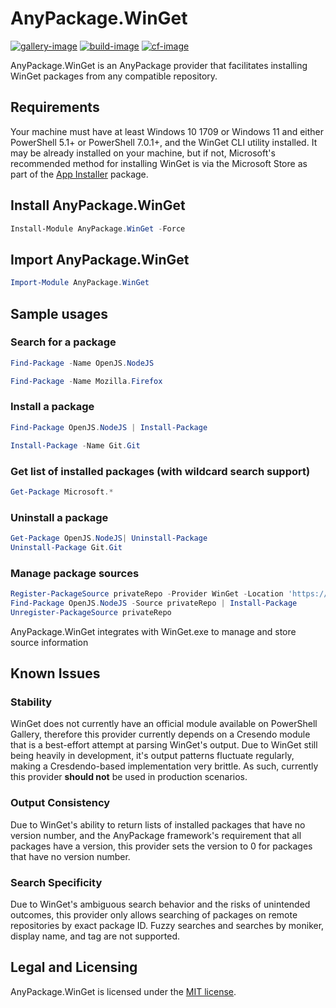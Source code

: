 # AnyPackage.WinGet

[![gallery-image]][gallery-site]
[![build-image]][build-site]
[![cf-image]][cf-site]

[gallery-image]: https://img.shields.io/powershellgallery/dt/AnyPackage.WinGet
[build-image]: https://img.shields.io/github/actions/workflow/status/anypackage/winget/ci.yml
[cf-image]: https://img.shields.io/codefactor/grade/github/anypackage/winget
[gallery-site]: https://www.powershellgallery.com/packages/AnyPackage.WinGet
[build-site]: https://github.com/anypackage/winget/actions/workflows/ci.yml
[cf-site]: https://www.codefactor.io/repository/github/anypackage/winget


AnyPackage.WinGet is an AnyPackage provider that facilitates installing WinGet packages from any compatible repository.

## Requirements

Your machine must have at least Windows 10 1709 or Windows 11 and either PowerShell 5.1+ or PowerShell 7.0.1+, and the WinGet CLI utility installed. It may be already installed on your machine, but if not, Microsoft's recommended method for installing WinGet is via the Microsoft Store as part of the [App Installer](https://www.microsoft.com/en-us/p/app-installer/9nblggh4nns1?activetab=pivot:overviewtab) package.

## Install AnyPackage.WinGet

```PowerShell
Install-Module AnyPackage.WinGet -Force
```

## Import AnyPackage.WinGet

```PowerShell
Import-Module AnyPackage.WinGet
```

## Sample usages

### Search for a package

```PowerShell
Find-Package -Name OpenJS.NodeJS

Find-Package -Name Mozilla.Firefox
```

### Install a package

```PowerShell
Find-Package OpenJS.NodeJS | Install-Package

Install-Package -Name Git.Git
```

### Get list of installed packages (with wildcard search support)

```PowerShell
Get-Package Microsoft.*
```

### Uninstall a package

```PowerShell
Get-Package OpenJS.NodeJS| Uninstall-Package
Uninstall-Package Git.Git
```

### Manage package sources

```PowerShell
Register-PackageSource privateRepo -Provider WinGet -Location 'https://somewhere/out/there/cache'
Find-Package OpenJS.NodeJS -Source privateRepo | Install-Package
Unregister-PackageSource privateRepo
```

AnyPackage.WinGet integrates with WinGet.exe to manage and store source information

## Known Issues

### Stability

WinGet does not currently have an official module available on PowerShell Gallery, therefore this provider currently depends on a  Cresendo module that is a best-effort attempt at parsing WinGet's output. Due to WinGet still being heavily in development, it's output patterns fluctuate regularly, making a Cresdendo-based implementation very brittle. As such, currently this provider **should not** be used in production scenarios. 

### Output Consistency

Due to WinGet's ability to return lists of installed packages that have no version number, and the AnyPackage framework's requirement that all packages have a version, this provider sets the version to 0 for packages that have no version number.

### Search Specificity

Due to WinGet's ambiguous search behavior and the risks of unintended outcomes, this provider only allows searching of packages on remote repositories by exact package ID. Fuzzy searches and searches by moniker, display name, and tag are not supported. 

## Legal and Licensing

AnyPackage.WinGet is licensed under the [MIT license](./LICENSE.txt).
